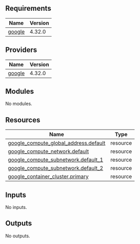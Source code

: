 ## Requirements

| Name | Version |
|------|---------|
| <a name="requirement_google"></a> [google](#requirement\_google) | 4.32.0 |

## Providers

| Name | Version |
|------|---------|
| <a name="provider_google"></a> [google](#provider\_google) | 4.32.0 |

## Modules

No modules.

## Resources

| Name | Type |
|------|------|
| [google_compute_global_address.default](https://registry.terraform.io/providers/hashicorp/google/4.32.0/docs/resources/compute_global_address) | resource |
| [google_compute_network.default](https://registry.terraform.io/providers/hashicorp/google/4.32.0/docs/resources/compute_network) | resource |
| [google_compute_subnetwork.default_1](https://registry.terraform.io/providers/hashicorp/google/4.32.0/docs/resources/compute_subnetwork) | resource |
| [google_compute_subnetwork.default_2](https://registry.terraform.io/providers/hashicorp/google/4.32.0/docs/resources/compute_subnetwork) | resource |
| [google_container_cluster.primary](https://registry.terraform.io/providers/hashicorp/google/4.32.0/docs/resources/container_cluster) | resource |

## Inputs

No inputs.

## Outputs

No outputs.

